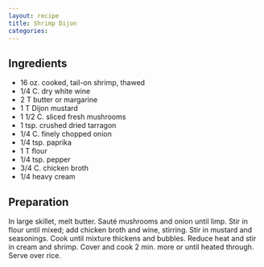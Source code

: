 ```yaml
---
layout: recipe
title: Shrimp Dijon
categories:
---
```


## Ingredients

- 16 oz. cooked, tail-on shrimp, thawed
- 1/4 C. dry white wine
- 2 T butter or margarine
- 1 T Dijon mustard
- 1 1/2 C. sliced fresh mushrooms
- 1 tsp. crushed dried tarragon
- 1/4 C. finely chopped onion
- 1/4 tsp. paprika
- 1 T flour
- 1/4 tsp. pepper
- 3/4 C. chicken broth
- 1/4 heavy cream

## Preparation

In large skillet, melt butter.  Sauté mushrooms and onion until limp.  Stir in flour until mixed; add chicken broth and wine, stirring.  Stir in mustard and seasonings.  Cook until mixture thickens and bubbles.  Reduce heat and stir in cream and shrimp.  Cover and cook 2 min. more or until heated through. Serve over rice.